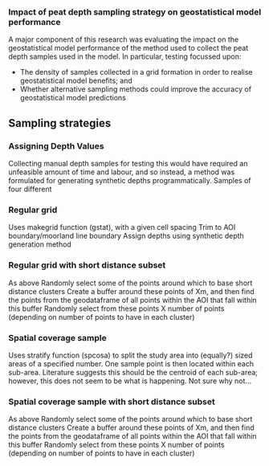 ### Impact of peat depth sampling strategy on geostatistical model performance
A major component of this research was evaluating the impact on the geostatistical model performance of the method used to collect the peat depth samples used in the model. 
In particular, testing focussed upon:
* The density of samples collected in a grid formation in order to realise geostatistical model benefits; and
* Whether alternative sampling methods could improve the accuracy of geostatistical model predictions

## Sampling strategies

### Assigning Depth Values
Collecting manual depth samples for testing this would have required an unfeasible amount of time and labour, and so instead, a method was formulated for generating synthetic depths programmatically. Samples of four different 

### Regular grid
Uses makegrid function (gstat), with a given cell spacing
Trim to AOI boundary/moorland line boundary
Assign depths using synthetic depth generation method

### Regular grid with short distance subset
As above
Randomly select some of the points around which to base short distance clusters
Create a buffer around these points of Xm, and then find the points from the geodataframe of all points within the AOI that fall within this buffer
Randomly select from these points X number of points (depending on number of points to have in each cluster)

### Spatial coverage sample
Uses stratify function (spcosa) to split the study area into (equally?) sized areas of a specified number.
One sample point is then located within each sub-area. Literature suggests this should be the centroid of each sub-area; however, this does not seem to be what is happening. Not sure why not...

### Spatial coverage sample with short distance subset
As above
Randomly select some of the points around which to base short distance clusters
Create a buffer around these points of Xm, and then find the points from the geodataframe of all points within the AOI that fall within this buffer
Randomly select from these points X number of points (depending on number of points to have in each cluster)

